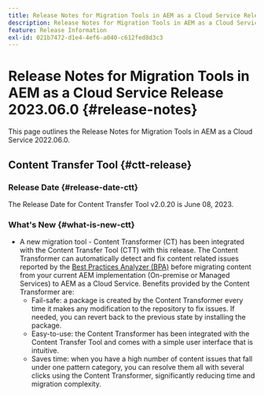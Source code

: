 ```yaml
---
title: Release Notes for Migration Tools in AEM as a Cloud Service Release 2023.06.0
description: Release Notes for Migration Tools in AEM as a Cloud Service Release 2022.06.0
feature: Release Information
exl-id: 021b7472-d1e4-4ef6-a040-c612fed8d3c3
---
```

# Release Notes for Migration Tools in AEM as a Cloud Service Release 2023.06.0 {#release-notes}

This page outlines the Release Notes for Migration Tools in AEM as a Cloud Service 2022.06.0.

## Content Transfer Tool {#ctt-release}

### Release Date {#release-date-ctt}

The Release Date for Content Transfer Tool v2.0.20 is June 08, 2023.

### What's New {#what-is-new-ctt}

* A new migration tool - Content Transformer (CT) has been integrated with the Content Transfer Tool (CTT) with this release. The Content Transformer can automatically detect and fix content related issues reported by the [Best Practices Analyzer (BPA)](https://experienceleague.adobe.com/docs/experience-manager-cloud-service/content/migration-journey/cloud-migration/best-practices-analyzer/overview-best-practices-analyzer.html?lang=en) before migrating content from your current AEM implementation (On-premise or Managed Services) to AEM as a Cloud Service. 
Benefits provided by the Content Transformer are:
   * Fail-safe: a package is created by the Content Transformer every time it makes any modification to the repository to fix issues. If needed, you can revert back to the previous state by installing the package.
   * Easy-to-use: the Content Transformer has been integrated with the Content Transfer Tool and comes with a simple user interface that is intuitive.
   * Saves time: when you have a high number of content issues that fall under one pattern category, you can resolve them all with several clicks using the Content Transformer, significantly reducing time and migration complexity.
